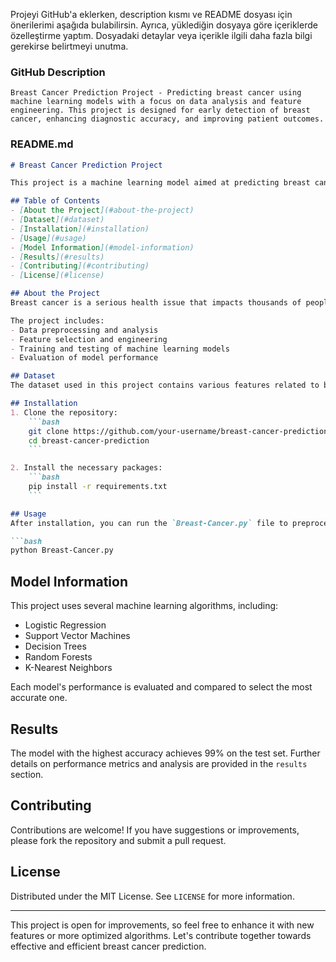 Projeyi GitHub'a eklerken, description kısmı ve README dosyası için önerilerimi aşağıda bulabilirsin. Ayrıca, yüklediğin dosyaya göre içeriklerde özelleştirme yaptım. Dosyadaki detaylar veya içerikle ilgili daha fazla bilgi gerekirse belirtmeyi unutma.

### GitHub Description
```
Breast Cancer Prediction Project - Predicting breast cancer using machine learning models with a focus on data analysis and feature engineering. This project is designed for early detection of breast cancer, enhancing diagnostic accuracy, and improving patient outcomes.
```

### README.md
```markdown
# Breast Cancer Prediction Project

This project is a machine learning model aimed at predicting breast cancer based on various features. By leveraging advanced data analysis and feature engineering techniques, this project strives to assist in the early diagnosis of breast cancer, ultimately improving patient care and treatment outcomes.

## Table of Contents
- [About the Project](#about-the-project)
- [Dataset](#dataset)
- [Installation](#installation)
- [Usage](#usage)
- [Model Information](#model-information)
- [Results](#results)
- [Contributing](#contributing)
- [License](#license)

## About the Project
Breast cancer is a serious health issue that impacts thousands of people every year. Early detection and diagnosis are key to effective treatment. This project uses machine learning algorithms to predict the presence of breast cancer, focusing on model accuracy and interpretability.

The project includes:
- Data preprocessing and analysis
- Feature selection and engineering
- Training and testing of machine learning models
- Evaluation of model performance

## Dataset
The dataset used in this project contains various features related to breast cancer, which were selected to maximize prediction accuracy.

## Installation
1. Clone the repository:
    ```bash
    git clone https://github.com/your-username/breast-cancer-prediction.git
    cd breast-cancer-prediction
    ```

2. Install the necessary packages:
    ```bash
    pip install -r requirements.txt
    ```

## Usage
After installation, you can run the `Breast-Cancer.py` file to preprocess the data, train the model, and make predictions.

```bash
python Breast-Cancer.py
```

## Model Information
This project uses several machine learning algorithms, including:
- Logistic Regression
- Support Vector Machines
- Decision Trees
- Random Forests
- K-Nearest Neighbors

Each model's performance is evaluated and compared to select the most accurate one.

## Results
The model with the highest accuracy achieves 99% on the test set. Further details on performance metrics and analysis are provided in the `results` section.

## Contributing
Contributions are welcome! If you have suggestions or improvements, please fork the repository and submit a pull request.

## License
Distributed under the MIT License. See `LICENSE` for more information.

---

This project is open for improvements, so feel free to enhance it with new features or more optimized algorithms. Let's contribute together towards effective and efficient breast cancer prediction.
```
